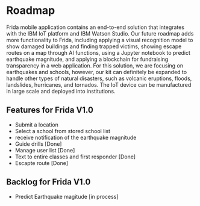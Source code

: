 # Roadmap

Frida mobile application contains an end-to-end solution that integrates with the IBM IoT platform and IBM Watson Studio. 
Our future roadmap adds more functionality to Frida, including applying a visual recognition model to show damaged buildings 
and finding trapped victims, showing escape routes on a map through AI functions, using a Jupyter notebook to predict earthquake magnitude, and applying a blockchain for fundraising transparency in a web application. For this solution, we are focusing on earthquakes and schools, however, our kit can definitely be expanded to handle other types of natural disasters, such as volcanic eruptions, floods, landslides, hurricanes, and tornados. The IoT device can be manufactured in large scale and deployed into institutions. 

## Features for Frida V1.0

 - Submit a location
 - Select a school from stored school list
 - receive notification of the earthquake magnitude
 - Guide drills [Done]
 - Manage user list [Done]
 - Text to entire classes and first responder [Done]
  - Escapte route [Done]
 
 ## Backlog for Frida V1.0
 - Predict Earthquake magitude [in process]
